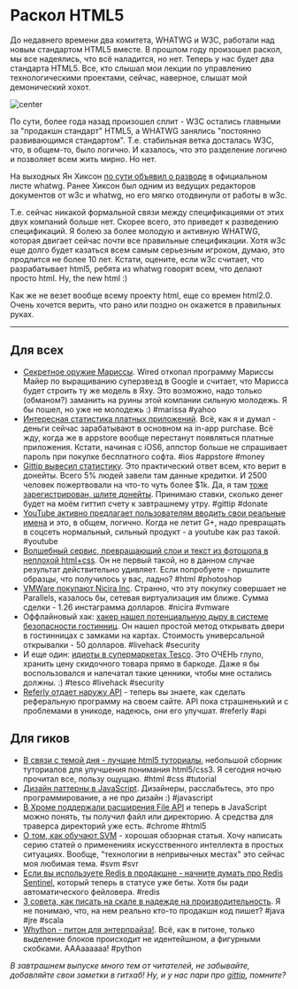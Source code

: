 # Раскол HTML5

До недавнего времени два комитета, WHATWG и W3C, работали над новым стандартом HTML5 вместе. В прошлом году произошел раскол, мы все надеялись, что всё наладится, но нет. Теперь у нас будет два стандарта HTML5. Все, кто слышал мои лекции по управлению технологическими проектами, сейчас, наверное, слышат мой демонический хохот.

![center](http://www.splashnology.com/uploads/2011/10/main1.jpg)

По сути, более  года назад произошел сплит - W3C остались главными за "продакшн стандарт" HTML5, а WHATWG занялись "постоянно развивающимся стандартом". Т.е. стабильная ветка досталась W3C, что, в общем-то, было логично. И казалось, что это разделение логично и позволяет всем жить мирно. Но нет.

На выходных Ян Хиксон [по сути объявил о разводе](http://lists.w3.org/Archives/Public/public-whatwg-archive/2012Jul/0119.html) в официальном листе whatwg. Ранее Хиксон был одним из ведущих редакторов документов от w3c и whatwg, но его мягко отодвинули от работы в w3c.

Т.е. сейчас никакой формальной связи между спецификациями от этих двух компаний больше нет. Скорее всего, это приведет к разведению спецификаций. Я болею за более молодую и активную WHATWG, которая двигает сейчас почти все правильные спецификации. Хотя w3c еще долго будет казаться всем самым серьезным игроком, думаю, это продлится не более 10 лет. Кстати, оцените, если w3c считает, что разрабатывает html5, ребята из whatwg говорят всем, что делают просто html. Ну, the new html :)

Как же не везет вообще всему проекту html, еще со времен html2.0. Очень хочется верить, что рано или поздно он окажется в правильных руках.

-----

## Для всех
* [Секретное оружие Мариссы](http://www.wired.com/business/2012/07/marissas-secret-weapon-for-recruiting-new-yahoo-talent/). Wired откопал программу Мариссы Майер по выращиванию суперзвезд в Google и считает, что Марисса будет строить ту же модель в Яху. Это возможно, надо только (обманом?) заманить на руины этой компании сильную молодежь. Я бы пошел, но уже не молодежь :) #marissa #yahoo
* [Интересная статистика платных приложений](http://www.tonywright.com/2012/how-to-evaluate-a-paid-iphone-app-idea/). Всё, как я и думал - деньги сейчас зарабатывают в основном на in-app purchase. Всё жду, когда же в appstore вообще перестанут появляться платные приложения. Кстати, начиная с iOS6, аппстор больше не спрашивает пароль при покупке бесплатного софта. #ios #appstore #money
* [Gittip вывесил статистику](https://www.gittip.com/about/stats.html). Это практический ответ всем, кто верит в донейты. Всего 5% людей завели там данные кредитки. И 2500 человек пожертвовали на что-то чуть более $1k. Да, я там [тоже зарегистрирован, шлите донейты](https://www.gittip.com/bobuk/). Принимаю ставки, сколько денег будет на моём гиттип счету к завтрашнему утру. #gittip #donate
* [YouTube активно предлагает пользователям вводить свои реальные имена](http://betabeat.com/2012/07/start-using-your-full-name-begs-desperate-youtube-message/) и это, в общем, логично. Когда не летит G+, надо превращать в соцсеть нормальный, сильный продукт - а youtube как раз такой. #youtube
* [Волшебный сервис, превращающий слои и текст из фотошопа в неплохой html+css](http://www.markupwand.com). Он не первый такой, но в данном случае результат действительно удивляет. Если попробуете - пришлите образцы, что получилось у вас, ладно? #html #photoshop
* [VMWare покупают Nicira Inc](http://bhorowitz.com/2012/07/23/vmware-buys-nicira-for-1-26b/). Странно, что эту покупку совершает не Parallels, казалось бы, сетевая виртуализация им ближе. Сумма сделки - 1.26 инстаграмма долларов. #nicira #vmware
* Оффлайновый хак: [хакер нашел потенциальную дыру в системе безопасности гостинниц](http://www.forbes.com/sites/andygreenberg/2012/07/23/hacker-will-expose-potential-security-flaw-in-more-than-four-million-hotel-room-keycard-locks/). Он нашел простой метод открывать двери в гостинницах с замками на картах. Стоимость универсальной открывалки - 50 долларов. #livehack #security
* И еще один: [идиоты в супермаркетах Tesco](http://mtdevans.com/projects/barcode/). Это ОЧЕНЬ глупо, хранить цену скидочного товара прямо в баркоде. Даже я бы воспользовался и напечатал такие ценники, чтобы мне остались должны. :) #tesco #livehack #security
* [Referly отдает наружу API](http://techcrunch.com/2012/07/23/referly-gets-more-social-launches-api-now-any-site-can-have-a-referral-program/) - теперь вы знаете, как сделать реферальную программу на своем сайте. API пока страшненький и с проблемами в уникоде, надеюсь, они его улучшат. #referly #api

## Для гиков
* [В связи с темой дня - лучшие html5 туториалы](http://www.noupe.com/design/html5-tutorials.html), небольшой сборник туториалов для улучшения понимания html5/css3. Я сегодня ночью прочитал все, пользу ощущаю. #html #css #tutorial
* [Дизайн паттерны в JavaScript](http://net.tutsplus.com/tutorials/javascript-ajax/digging-into-design-patterns-in-javascript/). Дизайнеры, расслабьтесь, это про программирование, а не про дизайн :) #javascript
* [В Хроме поддержали расширения File API](http://www.webmonkey.com/2012/07/chrome-21-adds-new-drag-and-drop-tricks/) и теперь в JavaScript можно понять, ты получил файл или директорию. А средства для траверса директорий уже есть. #chrome #html5
* [О том, как обучают SVM](http://www.aelag.com/147952673) - хорошая обзорная статья. Хочу написать серию статей о применениях искусственного интеллекта в простых ситуациях. Вообще, "технологии в непривычных местах" это сейчас моя любимая тема. #svm #svr
* [Если вы используете Redis в продакшне - начните думать про Redis Sentinel](http://antirez.com/post/redis-sentinel-beta-released.html), который теперь в статусе уже беты. Хотя бы ради автоматического фейловера. #redis
* [3 совета, как писать на скале в надежде на производительность](http://www.sumologic.com/blog/technology/3-tips-for-writing-performant-scala). Я не понимаю, что, на нем реально кто-то продакшн код пишет? #java #jre #scala
* [Whython - питон для энтерпрайза!](http://writeonly.wordpress.com/2010/04/01/whython-python-for-people-who-hate-whitespace/). Всё, как в питоне, только выделение блоков происходит не идентейшном, а фигурными скобками. АААаааааа! #python

*В завтрашнем выпуске много тем от читателей, не забывайте, добавляйте свои заметки в гитхаб! Ну, и у нас пари про [gittip](https://www.gittip.com/bobuk/), помните?*
